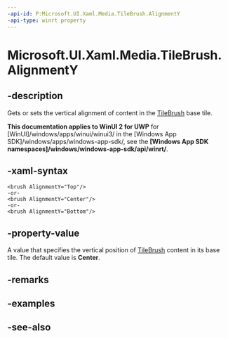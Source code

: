 ```yaml
---
-api-id: P:Microsoft.UI.Xaml.Media.TileBrush.AlignmentY
-api-type: winrt property
---
```


<!-- Property syntax
public Windows.UI.Xaml.Media.AlignmentY AlignmentY { get;  set; }
-->

# Microsoft.UI.Xaml.Media.TileBrush.AlignmentY

## -description
Gets or sets the vertical alignment of content in the [TileBrush](tilebrush.md) base tile.

**This documentation applies to WinUI 2 for UWP** for [WinUI]/windows/apps/winui/winui3/ in the [Windows App SDK]/windows/apps/windows-app-sdk/, see the **[Windows App SDK namespaces]/windows/windows-app-sdk/api/winrt/**.

## -xaml-syntax
```xaml
<brush AlignmentY="Top"/>
-or-
<brush AlignmentY="Center"/>
-or-
<brush AlignmentY="Bottom"/>
```


## -property-value
A value that specifies the vertical position of [TileBrush](tilebrush.md) content in its base tile. The default value is **Center**.

## -remarks

## -examples

## -see-also
